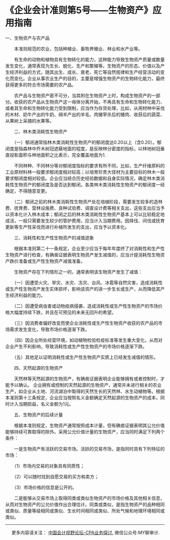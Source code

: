 ﻿《企业会计准则第5号——生物资产》应用指南
=====================

一、生物资产与农产品

　　本准则规范的农业，包括种植业、畜牧养殖业、林业和水产业等。

　　有生命的动物和植物具有生物转化的能力，这种能力导致生物资产质量或数量发生变化，通常表现为生长、蜕化、生产和繁殖等。生物资产的形态、价值以及产生经济利益的方式，随其出生、成长、衰老、死亡等自然规律和生产经营活动的变化而变化。企业从事农业生产的目的，主要是增强生物资产的生物转化能力，最终获得更多的符合市场需要的农产品。

　　农产品与生物资产密不可分，当其附在生物资产上时，构成生物资产的一部分。收获的农产品从生物资产这一母体分离开始，不再具有生命和生物转化能力、或者其生命和生物转化能力受到限制，应当作为存货处理，比如，从用材林中采伐的木材、奶牛产出的牛奶、绵羊产出的羊毛、肉猪宰杀后的猪肉、收获后的蔬菜、从果树上采摘的水果等。

　　二、林木类消耗性生物资产

　　（一）郁闭通常指林木类消耗性生物资产的郁闭度达0.20以上（含0.20）。郁闭度是指森林中乔木树冠遮蔽地面的程度，是反映林分密度的指标，以林地树冠垂直投影面积与林地面积之比表示，完全覆盖地面为1.

　　不同林种、不同林分等对郁闭度指标的要求有所不同，比如，生产纤维原料的工业原材料林一般要求郁闭度相对较高；以培育珍贵大径材为主要目标的林木一般要求郁闭度相对较低。企业应当结合历史经验数据和自身实际情况，确定林木类消耗性生物资产的郁闭度及是否达到郁闭。各类林木类消耗性生物资产的郁闭度一经确定，不得随意变更。

　　（二）郁闭之前的林木类消耗性生物资产处在培植阶段，需要发生较多的造林费、抚育费、营林设施费、良种试验费、调查设计费等相关支出，这些支出应当予以资本化计入林木成本；郁闭之后的林木类消耗性生物资产基本上可以比较稳定地成活，一般只需要发生较少的管护费用，应当计入当期费用。因择伐、间伐或抚育更新等生产性采伐而进行补植所发生的支出，应当予以资本化。

　　三、消耗性和生产性生物资产的减值迹象

　　根据本准则第二十一条规定，企业至少应当于每年年度终了对消耗性和生产性生物资产进行检查，有确凿证据表明生物资产发生减值的，应当计提消耗性生物资产跌价准备或生产性生物资产减值准备。

　　生物资产存在下列情形之一的，通常表明该生物资产发生了减值：

　　（一）因遭受火灾、旱灾、水灾、冻灾、台风、冰雹等自然灾害，造成消耗性或生产性生物资产发生实体损坏，影响该资产的进一步生长或生产，从而降低其产生经济利益的能力。

　　（二）因遭受病虫害或动物疫病侵袭，造成消耗性或生产性生物资产的市场价格大幅度持续下跌，并且在可预见的未来无回升的希望。

　　（三）因消费者偏好改变而使企业消耗性或生产性生物资产收获的农产品的市场需求发生变化，导致市场价格逐渐下跌。

　　（四）因企业所处经营环境，如动植物检验检疫标准等发生重大变化，从而对企业产生不利影响，导致消耗性或生产性生物资产的市场价格逐渐下跌。

　　（五）其他足以证明消耗性或生产性生物资产实质上已经发生减值的情形。

　　四、天然起源的生物资产

　　天然林等天然起源的生物资产，有确凿证据表明企业能够拥有或者控制时，才能予以确认。 企业拥有或控制的天然起源的生物资产，通常并未进行相关的农业生产，如企业从土地、河流湖泊中取得的天然生长的天然林、水生动植物等。根据本准则第十三条规定，企业应当按照名义金额确定天然起源的生物资产的成本，同时计入当期损益，名义金额为1元。

　　五、生物资产的后续计量

　　根据本准则规定，生物资产通常按照成本计量，但有确凿证据表明其公允价值能够持续可靠取得的除外。采用公允价值计量的生物资产，应当同时满足下列两个条件：

　　一是生物资产有活跃的交易市场。活跃的交易市场，是指同时具有下列特征的市场：

　　（1）市场内交易的对象具有同质性；

　　（2）可以随时找到自愿交易的买方和卖方；

　　（3）市场价格的信息是公开的。

　　二是能够从交易市场上取得同类或类似生物资产的市场价格及其他相关信息，从而对生物资产的公允价值作出合理估计。同类或类似，是指生物资产的品种相同或类似、质量等级相同或类似、生长时间相同或类似、所处气候和地理环境相同或类似。

* * *

     更多内容请关注： [中国会计视野论坛-CPA业务探讨.](https://bbs.esnai.com/thread-5354530-1-3.html) 微信公众号:MY聊审计.